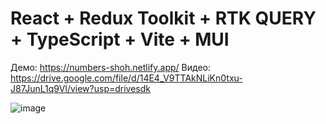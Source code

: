 # React + Redux Toolkit + RTK QUERY + TypeScript + Vite + MUI
Демо: https://numbers-shoh.netlify.app/ 
Видео: https://drive.google.com/file/d/14E4_V9TTAkNLiKn0txu-J87JunL1q9Vl/view?usp=drivesdk

![image](https://github.com/user-attachments/assets/7ceaba73-c808-41b4-a0ae-682770511ab1)
